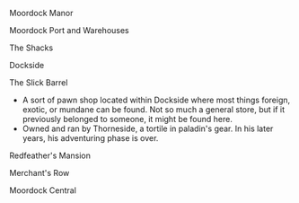 Moordock Manor

Moordock Port and Warehouses

The Shacks

Dockside

The Slick Barrel
* A sort of pawn shop located within Dockside where most things foreign, exotic, or mundane can be found. Not so much a general store, but if it previously belonged to someone, it might be found here.
* Owned and ran by Thorneside, a tortile in paladin's gear. In his later years, his adventuring phase is over.

Redfeather's Mansion

Merchant's Row

Moordock Central